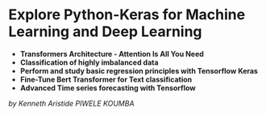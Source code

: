 # Explore Python-Keras for Machine Learning and Deep Learning

* <b>Transformers Architecture - Attention Is All You Need</b><br>
* <b>Classification of highly imbalanced data</b><br>
* <b>Perform and study basic regression principles with Tensorflow Keras</b><br>
* <b>Fine-Tune Bert Transformer for Text classification</b><br>
* <b>Advanced Time series forecasting with Tensorflow</b><br>

<right><i>by Kenneth Aristide PIWELE KOUMBA</i></right>
